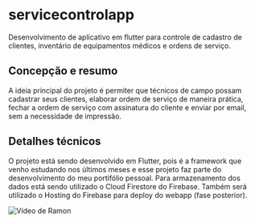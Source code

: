 # servicecontrolapp

Desenvolvimento de aplicativo em flutter para controle de cadastro de clientes, inventário de equipamentos médicos e ordens de serviço.

## Concepção e resumo

A ideia principal do projeto é permiter que técnicos de campo possam cadastrar seus clientes, elaborar ordem de serviço de maneira prática, fechar a ordem de serviço com assinatura do cliente e enviar por email, sem a necessidade de impressão.

## Detalhes técnicos

O projeto está sendo desenvolvido em Flutter, pois é a framework que venho estudando nos últimos meses e esse projeto faz parte do desenvolvimento do meu portifólio pessoal. 
Para armazenamento dos dados está sendo utilizado o Cloud Firestore do Firebase. Também será utilizado o Hosting do Firebase para deploy do webapp (fase posterior).

![Vídeo de Ramon](https://github.com/ramonbasilio/servicecontrolapp/assets/37743546/c9eccd4c-8da0-40b4-835c-d7d2c3a5cfb8)





